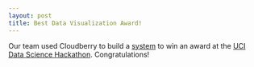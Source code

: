 ```yaml
---
layout: post
title: Best Data Visualization Award!
---
```


Our team used Cloudberry to build a [system](https://devpost.com/software/hackathon-x14bwk) to win an award at the [UCI Data Science Hackathon](http://www.ucidatahackathon.com/). Congratulations!


